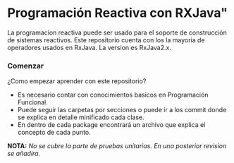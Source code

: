 # Programación Reactiva con RXJava"

La programacion reactiva puede ser usado para el soporte de construcción de sistemas reactivos. Este repositorio cuenta con los la mayoria de operadores usados en RxJava. La version es RxJava2.x.

### Comenzar

¿Como empezar aprender con este repositorio?

  - Es necesario contar con conocimientos basicos en Programación Funcional.
  - Puede seguir las carpetas por secciones o puede ir a los commit donde se explica en detalle minificado cada clase.
  - En dentro de cada package encontrará un archivo que explica el concepto de cada punto.
  
 **NOTA:** _No se cubre la parte de pruebas unitarias. En una posterior revision se añadira._

